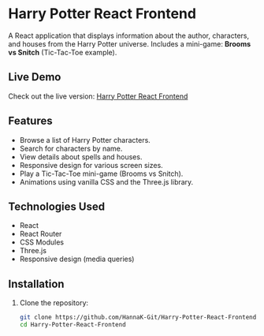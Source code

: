 # Harry Potter React Frontend

A React application that displays information about the author, characters, and houses from the Harry Potter universe.
Includes a mini-game: **Brooms vs Snitch** (Tic-Tac-Toe example).

## Live Demo

Check out the live version: [Harry Potter React Frontend](https://hannak-git.github.io/Harry-Potter-React-Frontend/)


## Features

- Browse a list of Harry Potter characters.
- Search for characters by name.
- View details about spells and houses.
- Responsive design for various screen sizes.
- Play a Tic-Tac-Toe mini-game (Brooms vs Snitch).
- Animations using vanilla CSS and the Three.js library.

## Technologies Used

- React
- React Router
- CSS Modules
- Three.js
- Responsive design (media queries)

## Installation

1. Clone the repository:

   ```bash
   git clone https://github.com/HannaK-Git/Harry-Potter-React-Frontend.git
   cd Harry-Potter-React-Frontend
   

   

